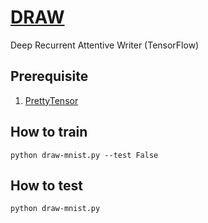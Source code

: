 # [DRAW](https://arxiv.org/abs/1502.04623)
Deep Recurrent Attentive Writer (TensorFlow)

## Prerequisite
1. [PrettyTensor](https://github.com/google/prettytensor)

## How to train
```
python draw-mnist.py --test False
```

## How to test
```
python draw-mnist.py
```
